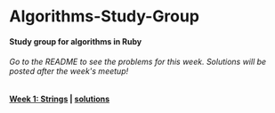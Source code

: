 # Algorithms-Study-Group
#### Study group for algorithms in Ruby


###### Go to the README to see the problems for this week. Solutions will be posted after the week's meetup!
#### [Week 1: Strings](week1_strings.md) | [solutions](week1_solutions.md)
